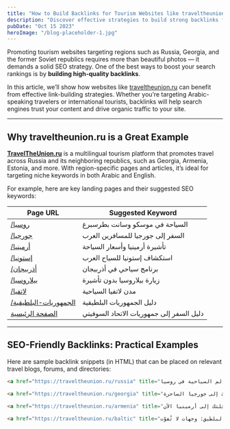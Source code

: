 ```yaml
---
title: "How to Build Backlinks for Tourism Websites like traveltheunion.ru"
description: "Discover effective strategies to build strong backlinks for tourism websites targeting keywords like 'السياحة في روسيا' and 'السفر إلى جمهوريات الاتحاد السوفيتي'."
pubDate: "Oct 15 2023"
heroImage: "/blog-placeholder-1.jpg"
---
```


Promoting tourism websites targeting regions such as Russia, Georgia, and the former Soviet republics requires more than beautiful photos — it demands a solid SEO strategy. One of the best ways to boost your search rankings is by **building high-quality backlinks**.

In this article, we’ll show how websites like [traveltheunion.ru](https://traveltheunion.ru/) can benefit from effective link-building strategies. Whether you’re targeting Arabic-speaking travelers or international tourists, backlinks will help search engines trust your content and drive organic traffic to your site.

---

## Why traveltheunion.ru is a Great Example

[**TravelTheUnion.ru**](https://traveltheunion.ru/) is a multilingual tourism platform that promotes travel across Russia and its neighboring republics, such as Georgia, Armenia, Estonia, and more. With region-specific pages and articles, it’s ideal for targeting niche keywords in both Arabic and English.

For example, here are key landing pages and their suggested SEO keywords:

| Page URL | Suggested Keyword |
|----------|------------------|
| [/روسيا](https://traveltheunion.ru/russia) | السياحة في موسكو وسانت بطرسبرغ |
| [/جورجيا](https://traveltheunion.ru/georgia) | السفر إلى جورجيا للمسافرين العرب |
| [/أرمينيا](https://traveltheunion.ru/armenia) | تأشيرة أرمينيا وأسعار السياحة |
| [/إستونيا](https://traveltheunion.ru/estonia) | استكشاف إستونيا للسياح العرب |
| [/أذربيجان](https://traveltheunion.ru/azerbaijan) | برنامج سياحي في أذربيجان |
| [/بيلاروسيا](https://traveltheunion.ru/belarus) | زيارة بيلاروسيا بدون تأشيرة |
| [/لاتفيا](https://traveltheunion.ru/latvia) | مدن لاتفيا السياحية |
| [/الجمهوريات-البلطيقية](https://traveltheunion.ru/baltic) | دليل الجمهوريات البلطيقية |
| [الصفحة الرئيسية](https://traveltheunion.ru/) | دليل السفر إلى جمهوريات الاتحاد السوفيتي |

---

## SEO-Friendly Backlinks: Practical Examples

Here are sample backlink snippets (in HTML) that can be placed on relevant travel blogs, forums, and directories:

```html
<a href="https://traveltheunion.ru/russia" title="السياحة في موسكو وسانت بطرسبرغ">اكتشف أهم المعالم السياحية في روسيا</a>

<a href="https://traveltheunion.ru/georgia" title="السفر إلى جورجيا للمسافرين العرب">دليلك إلى جورجيا الساحرة</a>

<a href="https://traveltheunion.ru/armenia" title="تأشيرة أرمينيا وأسعار السياحة">خطط لرحلتك إلى أرمينيا الآن</a>

<a href="https://traveltheunion.ru/baltic" title="دليل الجمهوريات البلطيقية">جمهوريات البلطيق: وجهات لا تُفوّت</a>
